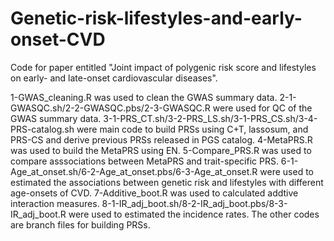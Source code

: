 # Genetic-risk-lifestyles-and-early-onset-CVD
Code for paper entitled "Joint impact of polygenic risk score and lifestyles on early- and late-onset cardiovascular diseases".

1-GWAS_cleaning.R was used to clean the GWAS summary data.
2-1-GWASQC.sh/2-2-GWASQC.pbs/2-3-GWASQC.R were used for QC of the GWAS summary data.
3-1-PRS_CT.sh/3-2-PRS_LS.sh/3-1-PRS_CS.sh/3-4-PRS-catalog.sh were main code to build PRSs using C+T, lassosum, and PRS-CS and derive previous PRSs released in PGS catalog.
4-MetaPRS.R was used to build the MetaPRS using EN.
5-Compare_PRS.R was used to compare asssociations between MetaPRS and trait-specific PRS.
6-1-Age_at_onset.sh/6-2-Age_at_onset.pbs/6-3-Age_at_onset.R were used to estimated the associations between genetic risk and lifestyles with different age-onsets of CVD.
7-Additive_boot.R was used to calculated addtive interaction measures.
8-1-IR_adj_boot.sh/8-2-IR_adj_boot.pbs/8-3-IR_adj_boot.R were used to estimated the incidence rates.
The other codes are branch files for building PRSs.
